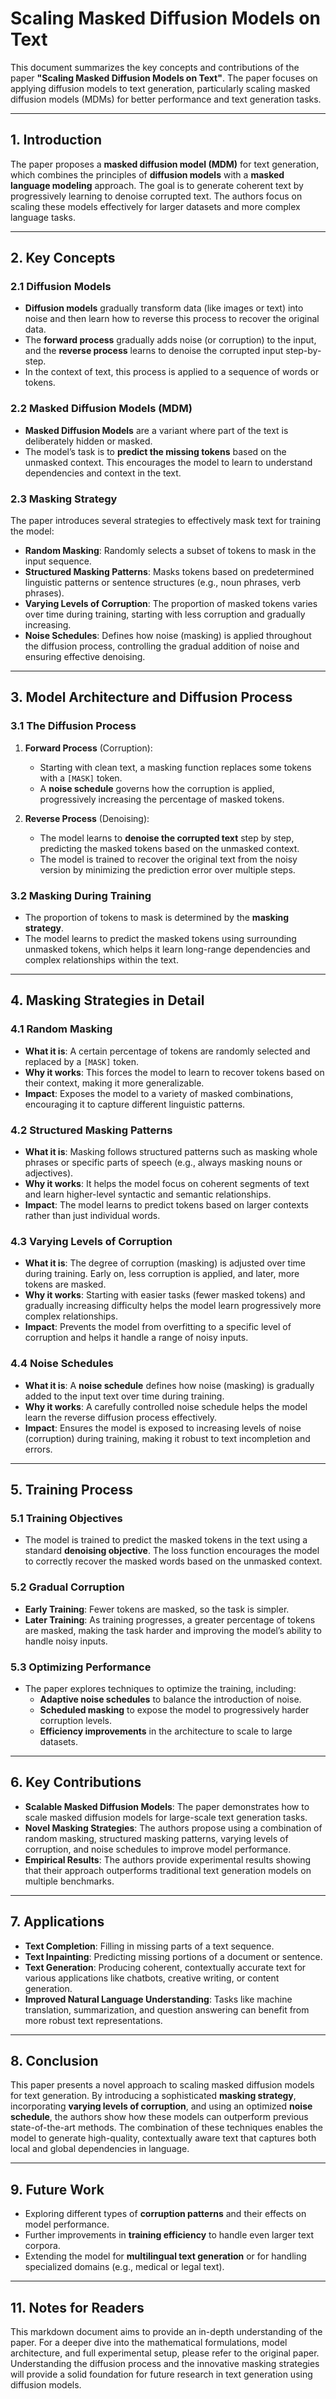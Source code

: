 # Scaling Masked Diffusion Models on Text

This document summarizes the key concepts and contributions of the paper **"Scaling Masked Diffusion Models on Text"**. The paper focuses on applying diffusion models to text generation, particularly scaling masked diffusion models (MDMs) for better performance and text generation tasks.

---

## 1. **Introduction**

The paper proposes a **masked diffusion model (MDM)** for text generation, which combines the principles of **diffusion models** with a **masked language modeling** approach. The goal is to generate coherent text by progressively learning to denoise corrupted text. The authors focus on scaling these models effectively for larger datasets and more complex language tasks.

---

## 2. **Key Concepts**

### 2.1 Diffusion Models
- **Diffusion models** gradually transform data (like images or text) into noise and then learn how to reverse this process to recover the original data.
- The **forward process** gradually adds noise (or corruption) to the input, and the **reverse process** learns to denoise the corrupted input step-by-step.
- In the context of text, this process is applied to a sequence of words or tokens.

### 2.2 Masked Diffusion Models (MDM)
- **Masked Diffusion Models** are a variant where part of the text is deliberately hidden or masked.
- The model’s task is to **predict the missing tokens** based on the unmasked context. This encourages the model to learn to understand dependencies and context in the text.
  
### 2.3 Masking Strategy
The paper introduces several strategies to effectively mask text for training the model:

- **Random Masking**: Randomly selects a subset of tokens to mask in the input sequence.
- **Structured Masking Patterns**: Masks tokens based on predetermined linguistic patterns or sentence structures (e.g., noun phrases, verb phrases).
- **Varying Levels of Corruption**: The proportion of masked tokens varies over time during training, starting with less corruption and gradually increasing.
- **Noise Schedules**: Defines how noise (masking) is applied throughout the diffusion process, controlling the gradual addition of noise and ensuring effective denoising.

---

## 3. **Model Architecture and Diffusion Process**

### 3.1 The Diffusion Process
1. **Forward Process** (Corruption):
    - Starting with clean text, a masking function replaces some tokens with a `[MASK]` token.
    - A **noise schedule** governs how the corruption is applied, progressively increasing the percentage of masked tokens.
    
2. **Reverse Process** (Denoising):
    - The model learns to **denoise the corrupted text** step by step, predicting the masked tokens based on the unmasked context.
    - The model is trained to recover the original text from the noisy version by minimizing the prediction error over multiple steps.

### 3.2 Masking During Training
- The proportion of tokens to mask is determined by the **masking strategy**.
- The model learns to predict the masked tokens using surrounding unmasked tokens, which helps it learn long-range dependencies and complex relationships within the text.

---

## 4. **Masking Strategies in Detail**

### 4.1 Random Masking
- **What it is**: A certain percentage of tokens are randomly selected and replaced by a `[MASK]` token.
- **Why it works**: This forces the model to learn to recover tokens based on their context, making it more generalizable.
- **Impact**: Exposes the model to a variety of masked combinations, encouraging it to capture different linguistic patterns.

### 4.2 Structured Masking Patterns
- **What it is**: Masking follows structured patterns such as masking whole phrases or specific parts of speech (e.g., always masking nouns or adjectives).
- **Why it works**: It helps the model focus on coherent segments of text and learn higher-level syntactic and semantic relationships.
- **Impact**: The model learns to predict tokens based on larger contexts rather than just individual words.

### 4.3 Varying Levels of Corruption
- **What it is**: The degree of corruption (masking) is adjusted over time during training. Early on, less corruption is applied, and later, more tokens are masked.
- **Why it works**: Starting with easier tasks (fewer masked tokens) and gradually increasing difficulty helps the model learn progressively more complex relationships.
- **Impact**: Prevents the model from overfitting to a specific level of corruption and helps it handle a range of noisy inputs.

### 4.4 Noise Schedules
- **What it is**: A **noise schedule** defines how noise (masking) is gradually added to the input text over time during training.
- **Why it works**: A carefully controlled noise schedule helps the model learn the reverse diffusion process effectively.
- **Impact**: Ensures the model is exposed to increasing levels of noise (corruption) during training, making it robust to text incompletion and errors.

---

## 5. **Training Process**

### 5.1 Training Objectives
- The model is trained to predict the masked tokens in the text using a standard **denoising objective**. The loss function encourages the model to correctly recover the masked words based on the unmasked context.
  
### 5.2 Gradual Corruption
- **Early Training**: Fewer tokens are masked, so the task is simpler.
- **Later Training**: As training progresses, a greater percentage of tokens are masked, making the task harder and improving the model’s ability to handle noisy inputs.

### 5.3 Optimizing Performance
- The paper explores techniques to optimize the training, including:
  - **Adaptive noise schedules** to balance the introduction of noise.
  - **Scheduled masking** to expose the model to progressively harder corruption levels.
  - **Efficiency improvements** in the architecture to scale to large datasets.

---

## 6. **Key Contributions**

- **Scalable Masked Diffusion Models**: The paper demonstrates how to scale masked diffusion models for large-scale text generation tasks.
- **Novel Masking Strategies**: The authors propose using a combination of random masking, structured masking patterns, varying levels of corruption, and noise schedules to improve model performance.
- **Empirical Results**: The authors provide experimental results showing that their approach outperforms traditional text generation models on multiple benchmarks.
  
---

## 7. **Applications**

- **Text Completion**: Filling in missing parts of a text sequence.
- **Text Inpainting**: Predicting missing portions of a document or sentence.
- **Text Generation**: Producing coherent, contextually accurate text for various applications like chatbots, creative writing, or content generation.
- **Improved Natural Language Understanding**: Tasks like machine translation, summarization, and question answering can benefit from more robust text representations.

---

## 8. **Conclusion**

This paper presents a novel approach to scaling masked diffusion models for text generation. By introducing a sophisticated **masking strategy**, incorporating **varying levels of corruption**, and using an optimized **noise schedule**, the authors show how these models can outperform previous state-of-the-art methods. The combination of these techniques enables the model to generate high-quality, contextually aware text that captures both local and global dependencies in language.

---

## 9. **Future Work**

- Exploring different types of **corruption patterns** and their effects on model performance.
- Further improvements in **training efficiency** to handle even larger text corpora.
- Extending the model for **multilingual text generation** or for handling specialized domains (e.g., medical or legal text).

---

## 11. **Notes for Readers**

This markdown document aims to provide an in-depth understanding of the paper. For a deeper dive into the mathematical formulations, model architecture, and full experimental setup, please refer to the original paper. Understanding the diffusion process and the innovative masking strategies will provide a solid foundation for future research in text generation using diffusion models.
